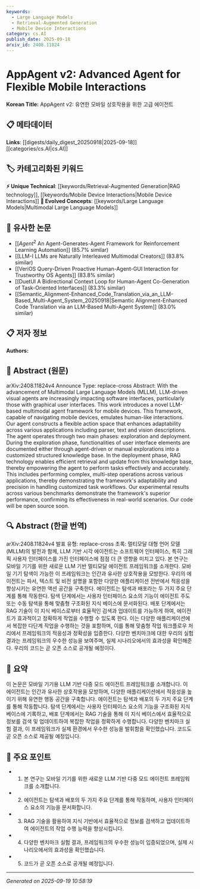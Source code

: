 ```yaml
---
keywords:
  - Large Language Models
  - Retrieval-Augmented Generation
  - Mobile Device Interactions
category: cs.AI
publish_date: 2025-09-18
arxiv_id: 2408.11824
---
```


<!-- KEYWORD_LINKING_METADATA:
{
  "processed_timestamp": "2025-09-22 22:39:34.236439",
  "vocabulary_version": "1.0",
  "selected_keywords": [
    "Large Language Models",
    "Retrieval-Augmented Generation",
    "Mobile Device Interactions"
  ],
  "rejected_keywords": [
    "Graphical User Interfaces"
  ],
  "similarity_scores": {
    "Large Language Models": 0.88,
    "Retrieval-Augmented Generation": 0.8,
    "Mobile Device Interactions": 0.82
  },
  "extraction_method": "AI_prompt_based",
  "budget_applied": true
}
-->


# AppAgent v2: Advanced Agent for Flexible Mobile Interactions

**Korean Title:** AppAgent v2: 유연한 모바일 상호작용을 위한 고급 에이전트

## 📋 메타데이터

**Links**: [[digests/daily_digest_20250918|2025-09-18]]   [[categories/cs.AI|cs.AI]]

## 🏷️ 카테고리화된 키워드
**⚡ Unique Technical**: [[keywords/Retrieval-Augmented Generation|RAG technology]], [[keywords/Mobile Device Interactions|Mobile Device Interactions]]
**🚀 Evolved Concepts**: [[keywords/Large Language Models|Multimodal Large Language Models]]

## 🔗 유사한 논문
- [[$Agent^2$ An Agent-Generates-Agent Framework for Reinforcement Learning Automation]] (85.7% similar)
- [[LLM-I LLMs are Naturally Interleaved Multimodal Creators]] (83.8% similar)
- [[VeriOS Query-Driven Proactive Human-Agent-GUI Interaction for Trustworthy OS Agents]] (83.8% similar)
- [[DuetUI A Bidirectional Context Loop for Human-Agent Co-Generation of Task-Oriented Interfaces]] (83.3% similar)
- [[Semantic_Alignment-Enhanced_Code_Translation_via_an_LLM-Based_Multi-Agent_System_20250918|Semantic Alignment-Enhanced Code Translation via an LLM-Based Multi-Agent System]] (83.0% similar)

## 📋 저자 정보

**Authors:** 

## 📄 Abstract (원문)

arXiv:2408.11824v4 Announce Type: replace-cross 
Abstract: With the advancement of Multimodal Large Language Models (MLLM), LLM-driven visual agents are increasingly impacting software interfaces, particularly those with graphical user interfaces. This work introduces a novel LLM-based multimodal agent framework for mobile devices. This framework, capable of navigating mobile devices, emulates human-like interactions. Our agent constructs a flexible action space that enhances adaptability across various applications including parser, text and vision descriptions. The agent operates through two main phases: exploration and deployment. During the exploration phase, functionalities of user interface elements are documented either through agent-driven or manual explorations into a customized structured knowledge base. In the deployment phase, RAG technology enables efficient retrieval and update from this knowledge base, thereby empowering the agent to perform tasks effectively and accurately. This includes performing complex, multi-step operations across various applications, thereby demonstrating the framework's adaptability and precision in handling customized task workflows. Our experimental results across various benchmarks demonstrate the framework's superior performance, confirming its effectiveness in real-world scenarios. Our code will be open source soon.

## 🔍 Abstract (한글 번역)

arXiv:2408.11824v4 발표 유형: replace-cross 
초록: 멀티모달 대형 언어 모델(MLLM)의 발전과 함께, LLM 기반 시각 에이전트는 소프트웨어 인터페이스, 특히 그래픽 사용자 인터페이스를 가진 인터페이스에 점점 더 큰 영향을 미치고 있다. 본 연구는 모바일 기기를 위한 새로운 LLM 기반 멀티모달 에이전트 프레임워크를 소개한다. 모바일 기기 탐색이 가능한 이 프레임워크는 인간과 유사한 상호작용을 모방한다. 우리의 에이전트는 파서, 텍스트 및 비전 설명을 포함한 다양한 애플리케이션 전반에서 적응성을 향상시키는 유연한 액션 공간을 구축한다. 에이전트는 탐색과 배포라는 두 가지 주요 단계를 통해 작동한다. 탐색 단계에서는 사용자 인터페이스 요소의 기능이 에이전트 주도 또는 수동 탐색을 통해 맞춤형 구조화된 지식 베이스에 문서화된다. 배포 단계에서는 RAG 기술이 이 지식 베이스로부터 효율적인 검색과 업데이트를 가능하게 하여, 에이전트가 효과적이고 정확하게 작업을 수행할 수 있도록 한다. 이는 다양한 애플리케이션에서 복잡한 다단계 작업을 수행하는 것을 포함하며, 이를 통해 맞춤형 작업 워크플로우 처리에서 프레임워크의 적응성과 정확성을 입증한다. 다양한 벤치마크에 대한 우리의 실험 결과는 프레임워크의 우수한 성능을 보여주며, 실제 시나리오에서의 효과성을 확인해준다. 우리의 코드는 곧 오픈 소스로 공개될 예정이다.

## 📝 요약

이 논문은 모바일 기기용 LLM 기반 다중 모드 에이전트 프레임워크를 소개합니다. 이 에이전트는 인간과 유사한 상호작용을 모방하며, 다양한 애플리케이션에서 적응성을 높이기 위해 유연한 행동 공간을 구축합니다. 에이전트는 탐색과 배포의 두 가지 주요 단계를 통해 작동합니다. 탐색 단계에서는 사용자 인터페이스 요소의 기능을 구조화된 지식 베이스에 기록하고, 배포 단계에서는 RAG 기술을 통해 이 지식 베이스에서 효율적으로 정보를 검색 및 업데이트하여 복잡한 작업을 정확하게 수행합니다. 다양한 벤치마크 실험 결과, 이 프레임워크가 실제 환경에서 우수한 성능을 발휘함을 확인했습니다. 코드도 곧 오픈 소스로 제공될 예정입니다.

## 🎯 주요 포인트

- 1. 본 연구는 모바일 기기를 위한 새로운 LLM 기반 다중 모드 에이전트 프레임워크를 소개합니다.

- 2. 에이전트는 탐색과 배포의 두 가지 주요 단계를 통해 작동하며, 사용자 인터페이스 요소의 기능을 문서화합니다.

- 3. RAG 기술을 활용하여 지식 기반에서 효율적으로 정보를 검색하고 업데이트하여 에이전트의 작업 수행 능력을 향상시킵니다.

- 4. 다양한 벤치마크 실험 결과, 프레임워크의 우수한 성능이 입증되었으며, 실제 시나리오에서의 효과성을 확인했습니다.

- 5. 코드가 곧 오픈 소스로 공개될 예정입니다.

---

*Generated on 2025-09-19 10:58:19*